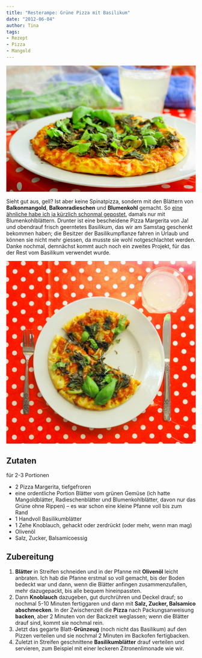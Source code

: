 ```yaml
---
title: "Resterampe: Grüne Pizza mit Basilikum"
date: "2012-06-04" 
author: Tina
tags:
- Rezept
- Pizza
- Mangold
---
```


![Grünzeugpizza mit Basilikum](images/imgp9079.jpg)

Sieht gut aus, gell? Ist aber keine Spinatpizza, sondern mit den Blättern von **Balkonmangold**, **Balkonradieschen** und **Blumenkohl** gemacht. So [eine ähnliche habe ich ja kürzlich schonmal gepostet](/posts/2012/04/taste-the-waste-pizza-mit-blumenkohlgrn-statt-spinat-oder-rucola/), damals nur mit Blumenkohlblättern. Drunter ist eine bescheidene Pizza Margerita von Ja! und obendrauf frisch geerntetes Basilikum, das wir am Samstag geschenkt bekommen haben; die Besitzer der Basilikumpflanze fahren in Urlaub und können sie nicht mehr giessen, da musste sie wohl notgeschlachtet werden. Danke nochmal, demnächst kommt auch noch ein zweites Projekt, für das der Rest vom Basilikum verwendet wurde.

![Grünzeug-Pizza mit Basilikum](images/imgp9080.jpg)

## Zutaten

für 2-3 Portionen

- 2 Pizza Margerita, tiefgefroren
- eine ordentliche Portion Blätter vom grünen Gemüse (ich hatte Mangoldblätter, Radieschenblätter und Blumenkohlblätter, davon nur das Grüne ohne Rippen) – es war schon eine kleine Pfanne voll bis zum Rand
- 1 Handvoll Basilikumblätter
- 1 Zehe Knoblauch, gehackt oder zerdrückt (oder mehr, wenn man mag)
- Olivenöl
- Salz, Zucker, Balsamicoessig

## Zubereitung

1. **Blätter** in Streifen schneiden und in der Pfanne mit **Olivenöl** leicht anbraten. Ich hab die Pfanne erstmal so voll gemacht, bis der Boden bedeckt war und dann, wenn die Blätter anfingen zusammenzufallen, mehr dazugepackt, bis alle bequem hineinpassten.
2. Dann **Knoblauch** dazugeben, gut durchrühren und Deckel drauf; so nochmal 5-10 Minuten fertiggaren und dann mit **Salz, Zucker, Balsamico abschmecken**. In der Zwischenzeit die **Pizza** nach Packungsanweisung **backen**, aber 2 Minuten von der Backzeit weglassen; wenn die Blätter drauf sind, kommt sie nochmal rein.
3. Jetzt das gegarte Blatt-**Grünzeug** (noch nicht das Basilikum) auf den Pizzen verteilen und sie nochmal 2 Minuten im Backofen fertigbacken.
4. Zuletzt in Streifen geschnittene **Basilikumblätter** drauf verteilen und servieren, zum Beispiel mit einer leckeren Zitronenlimonade wie wir.
